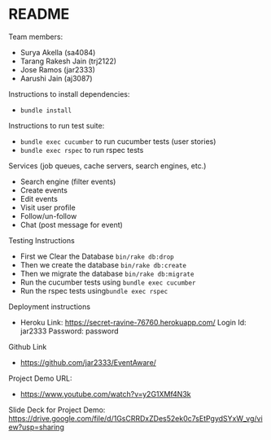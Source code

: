 # README
Team members:
* Surya Akella (sa4084)
* Tarang Rakesh Jain (trj2122)
* Jose Ramos (jar2333)
* Aarushi Jain (aj3087)

Instructions to install dependencies:

* ```bundle install```


Instructions to run test suite:
* ```bundle exec cucumber``` to run cucumber tests (user stories)
* ```bundle exec rspec``` to run rspec tests

Services (job queues, cache servers, search engines, etc.)

* Search engine (filter events)
* Create events
* Edit events
* Visit user profile
* Follow/un-follow
* Chat (post message for event)

Testing Instructions
* First we Clear the  Database ```bin/rake db:drop```
* Then we create the database ```bin/rake db:create```
* Then we migrate the database ```bin/rake db:migrate```
* Run the cucumber tests using ```bundle exec cucumber```
* Run the rspec tests using```bundle exec rspec```

Deployment instructions
* Heroku Link: https://secret-ravine-76760.herokuapp.com/
Login Id: jar2333
Password: password

Github Link
* https://github.com/jar2333/EventAware/

Project Demo URL:
* https://www.youtube.com/watch?v=y2G1XMf4N3k

Slide Deck for Project Demo:
https://drive.google.com/file/d/1GsCRRDxZDes52ek0c7sEtPgydSYxW_vg/view?usp=sharing
